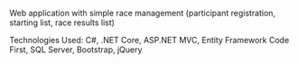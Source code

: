 Web application with simple race management (participant registration, starting list, race results list)

Technologies Used: C#, .NET Core, ASP.NET MVC, Entity Framework Code First, SQL Server, Bootstrap, jQuery
